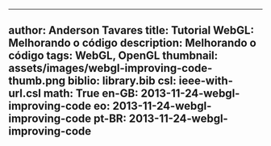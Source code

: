 ------------------------------
author: Anderson Tavares
title: Tutorial WebGL: Melhorando o código
description: Melhorando o código
tags: WebGL, OpenGL
thumbnail: assets/images/webgl-improving-code-thumb.png
biblio: library.bib
csl: ieee-with-url.csl
math: True
en-GB: 2013-11-24-webgl-improving-code
eo: 2013-11-24-webgl-improving-code
pt-BR: 2013-11-24-webgl-improving-code
------------------------------
